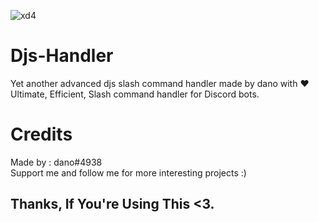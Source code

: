 ![xd4](https://media.discordapp.net/attachments/884758267107106861/903701669177589780/Command_handler.png)
# Djs-Handler
Yet another advanced djs slash command handler made by dano with ❤️<br>
Ultimate, Efficient, Slash command handler for Discord bots.
# Credits
Made by : dano#4938<br>
Support me and follow me for more interesting projects :)

## Thanks, If You're Using This <3.
